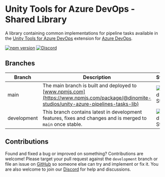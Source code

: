 # Unity Tools for Azure DevOps - Shared Library

A library containing common implementations for pipeline tasks available in the [Unity Tools for Azure DevOps](https://github.com/Dinomite-Studios/unity-azure-pipelines-tasks) extension for [Azure DevOps](https://azure.microsoft.com/en-us/services/devops/).

[![npm version](https://badge.fury.io/js/%40dinomite-studios%2Funity-azure-pipelines-tasks-lib.svg)](https://badge.fury.io/js/%40dinomite-studios%2Funity-azure-pipelines-tasks-lib)
[![Discord](https://img.shields.io/discord/541963006649696256.svg?label=&logo=discord&logoColor=ffffff&color=7389D8&labelColor=6A7EC2)](https://discord.gg/RpHSpxkEP6)

## Branches

| Branch      | Description                                                                                                                               | Status                                                                                                                                                         |
| ----------- | ----------------------------------------------------------------------------------------------------------------------------------------- | -------------------------------------------------------------------------------------------------------------------------------------------------------------- |
| main        | The main branch is built and deployed to [www.npmjs.com](https://www.npmjs.com/package/@dinomite-studios/unity-azure-pipelines-tasks-lib) | ![Build Status](https://dev.azure.com/dinomite/Unity%20Tools%20for%20Azure%20DevOps/_apis/build/status/unity-azure-pipelines-tasks-lib?branchName=main)        |
| development | This branch contains latest in development features, fixes and changes and is merged to `main` once stable.                               | ![Build Status](https://dev.azure.com/dinomite/Unity%20Tools%20for%20Azure%20DevOps/_apis/build/status/unity-azure-pipelines-tasks-lib?branchName=development) |

## Contributions

Found and fixed a bug or improved on something? Contributions are welcome! Please target your pull request against the `development` branch or file an issue on [GitHub](https://github.com/Dinomite-Studios/unity-azure-pipelines-tasks-lib/issues) so someone else can try and implement or fix it. You are also welcome to join our [Discord](https://discord.gg/RpHSpxkEP6) for help and discussions.